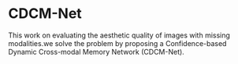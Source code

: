 # CDCM-Net
This work on evaluating the aesthetic quality of images with missing modalities.we solve the problem by proposing a Confidence-based Dynamic Cross-modal Memory Network (CDCM-Net). 
